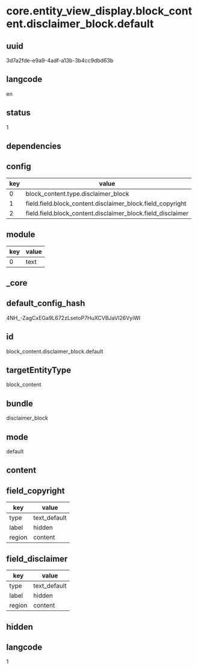 # core.entity_view_display.block_content.disclaimer_block.default

## uuid
3d7a2fde-e9a9-4adf-a13b-3b4cc9dbd63b

## langcode
en

## status
1

## dependencies

## config
|key|value|
|-|-|
|0|block_content.type.disclaimer_block|
|1|field.field.block_content.disclaimer_block.field_copyright|
|2|field.field.block_content.disclaimer_block.field_disclaimer|


## module
|key|value|
|-|-|
|0|text|


## _core

## default_config_hash
4NH_-ZagCxEGa9L672zLsetoP7HuXCVBJaVI26VyiWI

## id
block_content.disclaimer_block.default

## targetEntityType
block_content

## bundle
disclaimer_block

## mode
default

## content

## field_copyright
|key|value|
|-|-|
|type|text_default|
|label|hidden|
|region|content|


## field_disclaimer
|key|value|
|-|-|
|type|text_default|
|label|hidden|
|region|content|


## hidden

## langcode
1

